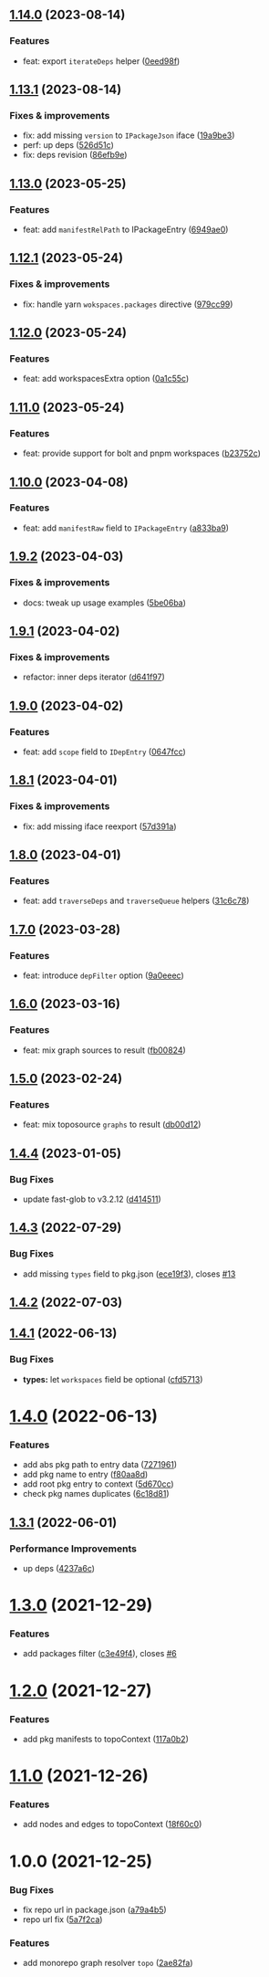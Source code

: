 ## [1.14.0](https://github.com/semrel-extra/topo/compare/v1.13.1...v1.14.0) (2023-08-14)

### Features
* feat: export `iterateDeps` helper ([0eed98f](https://github.com/semrel-extra/topo/commit/0eed98fec072db6dcb8fb7cc050c2c2df2cb2255))

## [1.13.1](https://github.com/semrel-extra/topo/compare/v1.13.0...v1.13.1) (2023-08-14)

### Fixes & improvements
* fix: add missing `version` to `IPackageJson` iface ([19a9be3](https://github.com/semrel-extra/topo/commit/19a9be36abf03a6d201ea7eb63a81bc2c9366152))
* perf: up deps ([526d51c](https://github.com/semrel-extra/topo/commit/526d51cdcb38e54dba011d3836e63764fe11dee7))
* fix: deps revision ([86efb9e](https://github.com/semrel-extra/topo/commit/86efb9e7026df79d9c207fc83c148b31731ee734))

## [1.13.0](https://github.com/semrel-extra/topo/compare/v1.12.1...v1.13.0) (2023-05-25)

### Features
* feat: add `manifestRelPath` to IPackageEntry ([6949ae0](https://github.com/semrel-extra/topo/commit/6949ae0aba35e032ec5c48356f4f263f06a3037f))

## [1.12.1](https://github.com/semrel-extra/topo/compare/v1.12.0...v1.12.1) (2023-05-24)

### Fixes & improvements
* fix: handle yarn `wokspaces.packages` directive ([979cc99](https://github.com/semrel-extra/topo/commit/979cc99c42fc2fd01fb85fcc7b5d9ef9b89e38f5))

## [1.12.0](https://github.com/semrel-extra/topo/compare/v1.11.0...v1.12.0) (2023-05-24)

### Features
* feat: add workspacesExtra option ([0a1c55c](https://github.com/semrel-extra/topo/commit/0a1c55ccd18dbe5c881b7a80b00881999133f355))

## [1.11.0](https://github.com/semrel-extra/topo/compare/v1.10.0...v1.11.0) (2023-05-24)

### Features
* feat: provide support for bolt and pnpm workspaces ([b23752c](https://github.com/semrel-extra/topo/commit/b23752cdf0f30b99c65442067fd96e73ce04b755))

## [1.10.0](https://github.com/semrel-extra/topo/compare/v1.9.2...v1.10.0) (2023-04-08)

### Features
* feat: add `manifestRaw` field to `IPackageEntry` ([a833ba9](https://github.com/semrel-extra/topo/commit/a833ba93fe4ed0a85836cfd36be12161ad4c084b))

## [1.9.2](https://github.com/semrel-extra/topo/compare/v1.9.1...v1.9.2) (2023-04-03)

### Fixes & improvements
* docs: tweak up usage examples ([5be06ba](https://github.com/semrel-extra/topo/commit/5be06bafde370e8be06b6f5e372d9cb516ef18ae))

## [1.9.1](https://github.com/semrel-extra/topo/compare/v1.9.0...v1.9.1) (2023-04-02)

### Fixes & improvements
* refactor: inner deps iterator ([d641f97](https://github.com/semrel-extra/topo/commit/d641f97113c8d6cd31ad940796d358f960352aff))

## [1.9.0](https://github.com/semrel-extra/topo/compare/v1.8.1...v1.9.0) (2023-04-02)

### Features
* feat: add `scope` field to `IDepEntry` ([0647fcc](https://github.com/semrel-extra/topo/commit/0647fcc40df0f872ac7368784de0b3412a2ec4b5))

## [1.8.1](https://github.com/semrel-extra/topo/compare/v1.8.0...v1.8.1) (2023-04-01)

### Fixes & improvements
* fix: add missing iface reexport ([57d391a](https://github.com/semrel-extra/topo/commit/57d391a39dbbcabfec1eb4d078920fc0b0674d4c))

## [1.8.0](https://github.com/semrel-extra/topo/compare/v1.7.0...v1.8.0) (2023-04-01)

### Features
* feat: add `traverseDeps` and `traverseQueue` helpers ([31c6c78](https://github.com/semrel-extra/topo/commit/31c6c785017eb46b1ff77606a3792e1f5aead187))

## [1.7.0](https://github.com/semrel-extra/topo/compare/v1.6.0...v1.7.0) (2023-03-28)

### Features
* feat: introduce `depFilter` option ([9a0eeec](https://github.com/semrel-extra/topo/commit/9a0eeec784cbc40efa2fc8a20a9c172d4cd686a5))

## [1.6.0](https://github.com/semrel-extra/topo/compare/v1.5.0...v1.6.0) (2023-03-16)

### Features
* feat: mix graph sources to result ([fb00824](https://github.com/semrel-extra/topo/commit/fb00824ec8ce469febeca302104190cd4f5693f3))

## [1.5.0](https://github.com/semrel-extra/topo/compare/v1.4.4...v1.5.0) (2023-02-24)

### Features
* feat: mix toposource `graphs` to result ([db00d12](https://github.com/semrel-extra/topo/commit/db00d128d584d57cea9012a7f475cbdcba515958))

## [1.4.4](https://github.com/semrel-extra/topo/compare/v1.4.3...v1.4.4) (2023-01-05)


### Bug Fixes

* update fast-glob to v3.2.12 ([d414511](https://github.com/semrel-extra/topo/commit/d414511f09142e194642330283718b1f6eb3fedd))

## [1.4.3](https://github.com/semrel-extra/topo/compare/v1.4.2...v1.4.3) (2022-07-29)


### Bug Fixes

* add missing `types` field to pkg.json ([ece19f3](https://github.com/semrel-extra/topo/commit/ece19f33148b98dbe50b36c64bcef4cb290dfee8)), closes [#13](https://github.com/semrel-extra/topo/issues/13)

## [1.4.2](https://github.com/semrel-extra/topo/compare/v1.4.1...v1.4.2) (2022-07-03)

## [1.4.1](https://github.com/semrel-extra/topo/compare/v1.4.0...v1.4.1) (2022-06-13)


### Bug Fixes

* **types:** let `workspaces` field be optional ([cfd5713](https://github.com/semrel-extra/topo/commit/cfd5713c1957640e9f6baddc61eac76c53d96390))

# [1.4.0](https://github.com/semrel-extra/topo/compare/v1.3.1...v1.4.0) (2022-06-13)


### Features

* add abs pkg path to entry data ([7271961](https://github.com/semrel-extra/topo/commit/727196118e028b6f7258e0d42787c1b362d38a37))
* add pkg name to entry ([f80aa8d](https://github.com/semrel-extra/topo/commit/f80aa8d16aeb4a55efa5fcd9acad959726e00817))
* add root pkg entry to context ([5d670cc](https://github.com/semrel-extra/topo/commit/5d670cccc2ba631a7650ee09cd1b1f186333cd4e))
* check pkg names duplicates ([6c18d81](https://github.com/semrel-extra/topo/commit/6c18d81e9cb96502e00dc02c0215f0d21c5ca932))

## [1.3.1](https://github.com/semrel-extra/topo/compare/v1.3.0...v1.3.1) (2022-06-01)


### Performance Improvements

* up deps ([4237a6c](https://github.com/semrel-extra/topo/commit/4237a6cba1ec7a3ec7942d3e76961aea3496b043))

# [1.3.0](https://github.com/semrel-extra/topo/compare/v1.2.0...v1.3.0) (2021-12-29)


### Features

* add packages filter ([c3e49f4](https://github.com/semrel-extra/topo/commit/c3e49f41889a14b7be21200853ba5ee0fc6e5bdd)), closes [#6](https://github.com/semrel-extra/topo/issues/6)

# [1.2.0](https://github.com/semrel-extra/topo/compare/v1.1.0...v1.2.0) (2021-12-27)


### Features

* add pkg manifests to topoContext ([117a0b2](https://github.com/semrel-extra/topo/commit/117a0b2a893d0d164f1db769776c10f8beda8644))

# [1.1.0](https://github.com/semrel-extra/topo/compare/v1.0.0...v1.1.0) (2021-12-26)


### Features

* add nodes and edges to topoContext ([18f60c0](https://github.com/semrel-extra/topo/commit/18f60c09cbaec005b9110b369ba77053246de3db))

# 1.0.0 (2021-12-25)


### Bug Fixes

* fix repo url in package.json ([a79a4b5](https://github.com/semrel-extra/topo/commit/a79a4b589f73747d0a51f07b1f74724b7c504d31))
* repo url fix ([5a7f2ca](https://github.com/semrel-extra/topo/commit/5a7f2ca8d6fc58268b27f217adb01f132327e8c4))


### Features

* add monorepo graph resolver `topo` ([2ae82fa](https://github.com/semrel-extra/topo/commit/2ae82fac7a68087f82492d0eb9d9e1d63f02fd37))
